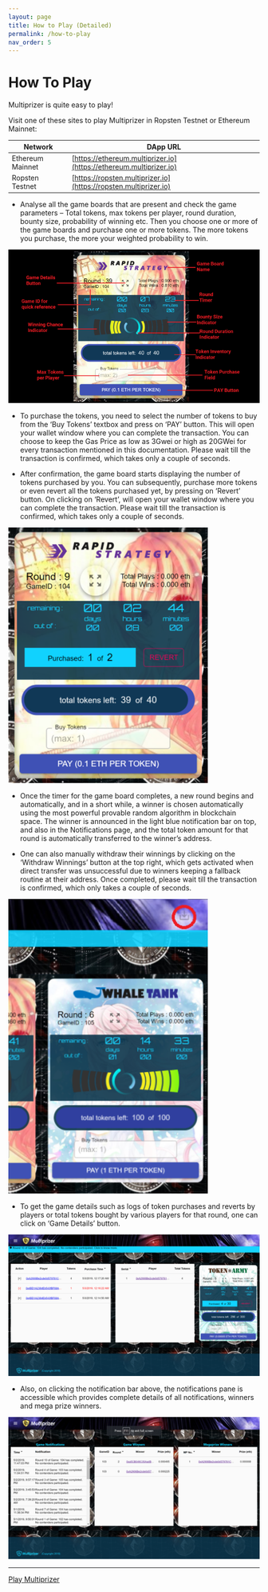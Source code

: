 ```yaml
---
layout: page
title: How to Play (Detailed)
permalink: /how-to-play
nav_order: 5
---
```

# How To Play

Multiprizer is quite easy to play! 

Visit one of these sites to play Multiprizer in Ropsten Testnet or Ethereum Mainnet:

| Network          | DApp URL                        |
|------------------|---------------------------------|
| Ethereum Mainnet | [https://ethereum.multiprizer.io](https://ethereum.multiprizer.io) |
| Ropsten Testnet  | [https://ropsten.multiprizer.io](https://ropsten.multiprizer.io)  |

* Analyse all the game boards that are present and check the game parameters – Total tokens, max tokens per player, round duration, bounty size, probability of winning etc. Then you choose one or more of the game boards and purchase one or more tokens. The more tokens you purchase, the more your weighted probability to win.

<img src="./img/gameBoardLabelled.png" alt="Game Labels" style="width:600px;" />

* To purchase the tokens, you need to select the number of tokens to buy from the ‘Buy Tokens’ textbox and press on ‘PAY’ button. This will open your wallet window where you can complete the transaction. You can choose to keep the Gas Price as low as 3Gwei or high as 20GWei for every transaction mentioned in this documentation. Please wait till the transaction is confirmed, which takes only a couple of seconds.

* After confirmation, the game board starts displaying the number of tokens purchased by you. You can subsequently, purchase more tokens or even revert all the tokens purchased yet, by pressing on ‘Revert’ button. On clicking on ‘Revert’, will open your wallet window where you can complete the transaction. Please wait till the transaction is confirmed, which takes only a couple of seconds. 

<img src="./img/purchasedScreen.png" alt="Purchased Screen" style="width:400px;" />

* Once the timer for the game board completes, a new round begins and automatically, and in a short while, a winner is chosen automatically using the most powerful provable random algorithm in blockchain space. The winner is announced in the light blue notification bar on top, and also in the Notifications page, and the total token amount for that round is automatically transferred to the winner’s address. 

* One can also manually withdraw their winnings by clicking on the ‘Withdraw Winnings’ button at the top right, which gets activated when direct transfer was unsuccessful due to winners keeping a fallback routine at their address. Once completed, please wait till the transaction is confirmed, which only takes a couple of seconds. 

<img src="./img/withdrawWinnings.png" alt="Withdraw Winnings" style="width:400px;" />

* To get the game details such as logs of token purchases and reverts by players or total tokens bought by various players for that round, one can click on ‘Game Details’ button. 

<img src="./img/gameDetails.png" alt="Game Details" style="width:600px;" />

* Also, on clicking the notification bar above, the notifications pane is accessible which provides complete details of all notifications, winners and mega prize winners.

<img src="./img/notifications.png" alt="Notifications" style="width:600px;" />

---
[Play Multiprizer](https://multiprizer.io)



